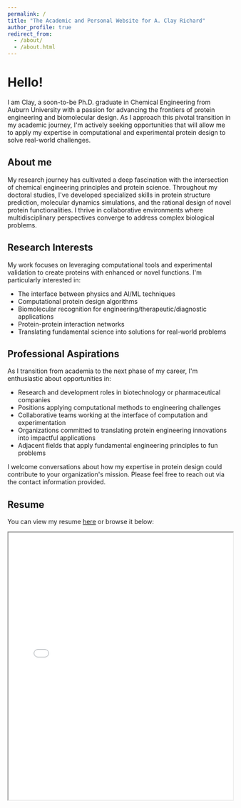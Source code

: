 ```yaml
---
permalink: /
title: "The Academic and Personal Website for A. Clay Richard"
author_profile: true
redirect_from: 
  - /about/
  - /about.html
---
```


# Hello!

I am Clay, a soon-to-be Ph.D. graduate in Chemical Engineering from Auburn University with a passion for advancing the frontiers of protein engineering and biomolecular design. As I approach this pivotal transition in my academic journey, I'm actively seeking opportunities that will allow me to apply my expertise in computational and experimental protein design to solve real-world challenges.

## About me

My research journey has cultivated a deep fascination with the intersection of chemical engineering principles and protein science. Throughout my doctoral studies, I've developed specialized skills in protein structure prediction, molecular dynamics simulations, and the rational design of novel protein functionalities. I thrive in collaborative environments where multidisciplinary perspectives converge to address complex biological problems.

## Research Interests

My work focuses on leveraging computational tools and experimental validation to create proteins with enhanced or novel functions. I'm particularly interested in:

- The interface between physics and AI/ML techniques
- Computational protein design algorithms
- Biomolecular recognition for engineering/therapeutic/diagnostic applications
- Protein-protein interaction networks
- Translating fundamental science into solutions for real-world problems

## Professional Aspirations

As I transition from academia to the next phase of my career, I'm enthusiastic about opportunities in:

- Research and development roles in biotechnology or pharmaceutical companies
- Positions applying computational methods to engineering challenges
- Collaborative teams working at the interface of computation and experimentation
- Organizations committed to translating protein engineering innovations into impactful applications
- Adjacent fields that apply fundamental engineering principles to fun problems

I welcome conversations about how my expertise in protein design could contribute to your organization's mission. Please feel free to reach out via the contact information provided.

## Resume
You can view my resume [here](/files/resume.pdf) or browse it below:

<iframe src="/files/resume.pdf" width="100%" height="600px"></iframe>